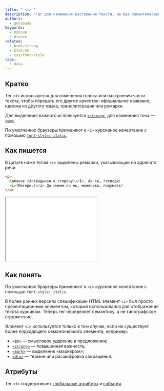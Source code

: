 ```yaml
---
title: "`<i>`"
description: "Тег для изменения настроения текста, но без семантического значения."
authors:
  - gkhabada
keywords:
  - курсив
  - италик
related:
  - html/strong
  - html/em
  - css/font-style
tags:
  - doka
---
```


## Кратко

Тег `<i>` используется для изменения голоса или настроения части текста, чтобы передать его другое качество: официальное название, идиома из другого языка, транслитерация или ремарки.

Для выделения важного используется [`<strong>`](/html/strong/), для изменения тона — [`<em>`](/html/em/).

По умолчанию браузеры применяют к `<i>` курсивное начертание с помощью [`font-style: italic`](/css/font-style/).

## Как пишется

В цитате ниже тегом `<i>` выделены ремарки, указывающие на адресата речи:

```html
<p>
  Кабанов <i>(вздыхая в сторону)</i>. Ах ты, господи!
  <i>(Матери.)</i> Да смеем ли мы, маменька, подумать!
</p>
```

<iframe title="Ремарки в пьесе" src="demos/base/" height="210"></iframe>

## Как понять

По умолчанию браузеры применяют к `<i>` курсивное начертание с помощью `font-style: italic`.

В более ранних версиях спецификации HTML элемент `<i>` был просто презентационным элементом, который использовался для отображения текста курсивом. Теперь тег определяет семантику, а не типографское оформление.

Элемент `<i>` используется только в том случае, если не существует более подходящего семантического элемента, например:

- [`<em>`](/html/em/) — смысловое ударение в предложении;
- [`<strong>`](/html/strong/) — повышенная важность;
- [`<mark>`](/html/mark/) — выделение «маркером»;
- [`<dfn>`](/html/dfn/) — термин или расшифровка сокращения.

## Атрибуты

Тег `<i>` поддерживает [глобальные атрибуты](/html/global-attrs/) и [события](/js/events/).
